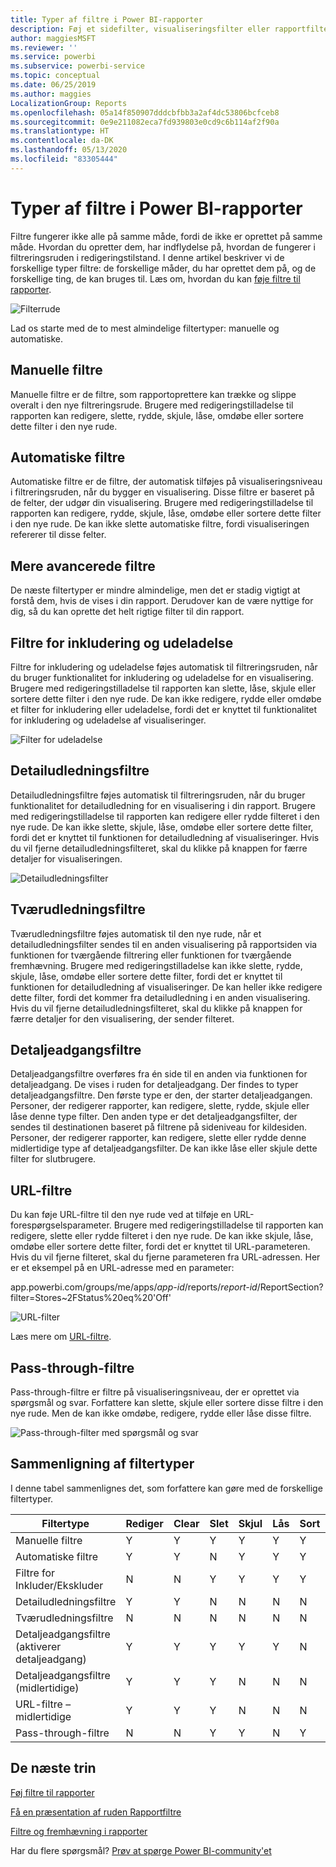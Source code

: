 ```yaml
---
title: Typer af filtre i Power BI-rapporter
description: Føj et sidefilter, visualiseringsfilter eller rapportfilter til en rapport i Power BI
author: maggiesMSFT
ms.reviewer: ''
ms.service: powerbi
ms.subservice: powerbi-service
ms.topic: conceptual
ms.date: 06/25/2019
ms.author: maggies
LocalizationGroup: Reports
ms.openlocfilehash: 05a14f850907dddcbfbb3a2af4dc53806bcfceb8
ms.sourcegitcommit: 0e9e211082eca7fd939803e0cd9c6b114af2f90a
ms.translationtype: HT
ms.contentlocale: da-DK
ms.lasthandoff: 05/13/2020
ms.locfileid: "83305444"
---
```

# <a name="types-of-filters-in-power-bi-reports"></a>Typer af filtre i Power BI-rapporter

Filtre fungerer ikke alle på samme måde, fordi de ikke er oprettet på samme måde. Hvordan du opretter dem, har indflydelse på, hvordan de fungerer i filtreringsruden i redigeringstilstand. I denne artikel beskriver vi de forskellige typer filtre: de forskellige måder, du har oprettet dem på, og de forskellige ting, de kan bruges til. Læs om, hvordan du kan [føje filtre til rapporter](power-bi-report-add-filter.md). 

![Filterrude](media/power-bi-report-filter-types/power-bi-filter-pane.png)

Lad os starte med de to mest almindelige filtertyper: manuelle og automatiske.

## <a name="manual-filters"></a>Manuelle filtre 

Manuelle filtre er de filtre, som rapportoprettere kan trække og slippe overalt i den nye filtreringsrude. Brugere med redigeringstilladelse til rapporten kan redigere, slette, rydde, skjule, låse, omdøbe eller sortere dette filter i den nye rude.

## <a name="automatic-filters"></a>Automatiske filtre 

Automatiske filtre er de filtre, der automatisk tilføjes på visualiseringsniveau i filtreringsruden, når du bygger en visualisering. Disse filtre er baseret på de felter, der udgør din visualisering. Brugere med redigeringstilladelse til rapporten kan redigere, rydde, skjule, låse, omdøbe eller sortere dette filter i den nye rude. De kan ikke slette automatiske filtre, fordi visualiseringen refererer til disse felter.

## <a name="more-advanced-filters"></a>Mere avancerede filtre

De næste filtertyper er mindre almindelige, men det er stadig vigtigt at forstå dem, hvis de vises i din rapport. Derudover kan de være nyttige for dig, så du kan oprette det helt rigtige filter til din rapport.

## <a name="include-and-exclude-filters"></a>Filtre for inkludering og udeladelse

Filtre for inkludering og udeladelse føjes automatisk til filtreringsruden, når du bruger funktionalitet for inkludering og udeladelse for en visualisering. Brugere med redigeringstilladelse til rapporten kan slette, låse, skjule eller sortere dette filter i den nye rude. De kan ikke redigere, rydde eller omdøbe et filter for inkludering eller udeladelse, fordi det er knyttet til funktionalitet for inkludering og udeladelse af visualiseringer.

![Filter for udeladelse](media/power-bi-report-filter-types/power-bi-filters-exclude.png)

## <a name="drill-down-filters"></a>Detailudledningsfiltre

Detailudledningsfiltre føjes automatisk til filtreringsruden, når du bruger funktionalitet for detailudledning for en visualisering i din rapport. Brugere med redigeringstilladelse til rapporten kan redigere eller rydde filteret i den nye rude. De kan ikke slette, skjule, låse, omdøbe eller sortere dette filter, fordi det er knyttet til funktionen for detailudledning af visualiseringer. Hvis du vil fjerne detailudledningsfilteret, skal du klikke på knappen for færre detaljer for visualiseringen.

![Detailudledningsfilter](media/power-bi-report-filter-types/power-bi-filters-drill-down.png)

## <a name="cross-drill-filters"></a>Tværudledningsfiltre

Tværudledningsfiltre føjes automatisk til den nye rude, når et detailudledningsfilter sendes til en anden visualisering på rapportsiden via funktionen for tværgående filtrering eller funktionen for tværgående fremhævning. Brugere med redigeringstilladelse kan ikke slette, rydde, skjule, låse, omdøbe eller sortere dette filter, fordi det er knyttet til funktionen for detailudledning af visualiseringer. De kan heller ikke redigere dette filter, fordi det kommer fra detailudledning i en anden visualisering. Hvis du vil fjerne detailudledningsfilteret, skal du klikke på knappen for færre detaljer for den visualisering, der sender filteret.

## <a name="drillthrough-filters"></a>Detaljeadgangsfiltre

Detaljeadgangsfiltre overføres fra én side til en anden via funktionen for detaljeadgang. De vises i ruden for detaljeadgang. Der findes to typer detaljeadgangsfiltre. Den første type er den, der starter detaljeadgangen. Personer, der redigerer rapporter, kan redigere, slette, rydde, skjule eller låse denne type filter. Den anden type er det detaljeadgangsfilter, der sendes til destinationen baseret på filtrene på sideniveau for kildesiden. Personer, der redigerer rapporter, kan redigere, slette eller rydde denne midlertidige type af detaljeadgangsfilter. De kan ikke låse eller skjule dette filter for slutbrugere.

## <a name="url-filters"></a>URL-filtre

Du kan føje URL-filtre til den nye rude ved at tilføje en URL-forespørgselsparameter. Brugere med redigeringstilladelse til rapporten kan redigere, slette eller rydde filteret i den nye rude. De kan ikke skjule, låse, omdøbe eller sortere dette filter, fordi det er knyttet til URL-parameteren. Hvis du vil fjerne filteret, skal du fjerne parameteren fra URL-adressen. Her er et eksempel på en URL-adresse med en parameter:

app.powerbi.com/groups/me/apps/*app-id*/reports/*report-id*/ReportSection?filter=Stores~2FStatus%20eq%20'Off'

![URL-filter](media/power-bi-report-filter-types/power-bi-filter-url.png)

Læs mere om [URL-filtre](../collaborate-share/service-url-filters.md).

## <a name="pass-through-filters"></a>Pass-through-filtre

Pass-through-filtre er filtre på visualiseringsniveau, der er oprettet via spørgsmål og svar. Forfattere kan slette, skjule eller sortere disse filtre i den nye rude. Men de kan ikke omdøbe, redigere, rydde eller låse disse filtre.

![Pass-through-filter med spørgsmål og svar](media/power-bi-report-filter-types/power-bi-filters-qna.png)

## <a name="comparing-filter-types"></a>Sammenligning af filtertyper

I denne tabel sammenlignes det, som forfattere kan gøre med de forskellige filtertyper.

| Filtertype | Rediger | Clear | Slet | Skjul | Lås | Sort | Omdøb |
|----|----|----|----|----|----|----|----|
| Manuelle filtre | Y | Y | Y | Y | Y | Y | Y |
| Automatiske filtre | Y | Y | N | Y | Y | Y | Y |
| Filtre for Inkluder/Ekskluder | N | N | Y | Y | Y | Y | N |
| Detailudledningsfiltre | Y | Y | N | N | N | N | N |
| Tværudledningsfiltre | N | N | N | N | N | N | N |
| Detaljeadgangsfiltre (aktiverer detaljeadgang) | Y | Y | Y | Y | Y | N | N |
| Detaljeadgangsfiltre (midlertidige) | Y | Y | Y | N | N | N | N |
| URL-filtre – midlertidige | Y | Y | Y | N | N | N | N |
| Pass-through-filtre | N | N | Y | Y | N | Y | N |



## <a name="next-steps"></a>De næste trin

[Føj filtre til rapporter](power-bi-report-add-filter.md)

[Få en præsentation af ruden Rapportfiltre](../consumer/end-user-report-filter.md)

[Filtre og fremhævning i rapporter](power-bi-reports-filters-and-highlighting.md)

Har du flere spørgsmål? [Prøv at spørge Power BI-community'et](https://community.powerbi.com/)
